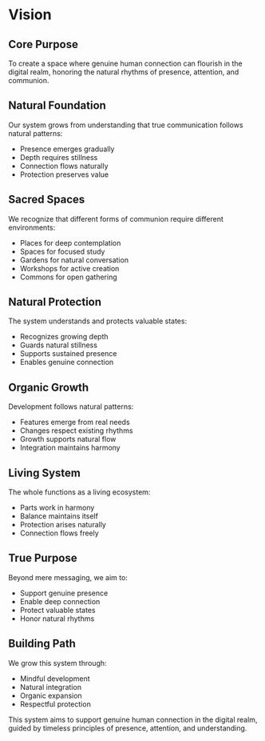 # Vision

## Core Purpose
To create a space where genuine human connection can flourish in the digital realm, honoring the natural rhythms of presence, attention, and communion.

## Natural Foundation
Our system grows from understanding that true communication follows natural patterns:
- Presence emerges gradually
- Depth requires stillness
- Connection flows naturally
- Protection preserves value

## Sacred Spaces
We recognize that different forms of communion require different environments:
- Places for deep contemplation
- Spaces for focused study
- Gardens for natural conversation
- Workshops for active creation
- Commons for open gathering

## Natural Protection
The system understands and protects valuable states:
- Recognizes growing depth
- Guards natural stillness
- Supports sustained presence
- Enables genuine connection

## Organic Growth
Development follows natural patterns:
- Features emerge from real needs
- Changes respect existing rhythms
- Growth supports natural flow
- Integration maintains harmony

## Living System
The whole functions as a living ecosystem:
- Parts work in harmony
- Balance maintains itself
- Protection arises naturally
- Connection flows freely

## True Purpose
Beyond mere messaging, we aim to:
- Support genuine presence
- Enable deep connection
- Protect valuable states
- Honor natural rhythms

## Building Path
We grow this system through:
- Mindful development
- Natural integration
- Organic expansion
- Respectful protection

This system aims to support genuine human connection in the digital realm, guided by timeless principles of presence, attention, and understanding. 